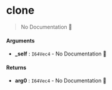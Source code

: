 # clone

> No Documentation 🚧

#### Arguments

- **\_self** : `I64Vec4` \- No Documentation 🚧

#### Returns

- **arg0** : `I64Vec4` \- No Documentation 🚧